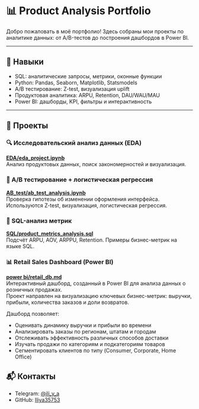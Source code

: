 # 📊 Product Analysis Portfolio

Добро пожаловать в моё портфолио! Здесь собраны мои проекты по аналитике данных: от A/B-тестов до построения дашбордов в Power BI.

---

## 🧠 Навыки

- SQL: аналитические запросы, метрики, оконные функции
- Python: Pandas, Seaborn, Matplotlib, Statsmodels
- A/B тестирование: Z-test, визуализация uplift
- Продуктовая аналитика: ARPU, Retention, DAU/WAU/MAU
- Power BI: дашборды, KPI, фильтры и интерактивность

---

## 📁 Проекты

### 🔍 Исследовательский анализ данных (EDA)
**[EDA/eda_project.ipynb](EDA/main.ipynb)**  
Анализ продуктовых данных, поиск закономерностей и визуализация.

### 🧪 A/B тестирование + логистическая регрессия
**[AB_test/ab_test_analysis.ipynb](AB%20test/main.ipynb)**  
Проверка гипотезы об изменении оформления интерфейса. Используются Z-test, визуализация, логистическая регрессия.

### 🧮 SQL-анализ метрик
**[SQL/product_metrics_analysis.sql](SQL/product_metrics_analysis.sql)**  
Подсчёт ARPU, AOV, ARPPU, Retention. Примеры бизнес-метрик на языке SQL.

### 📊 Retail Sales Dashboard (Power BI)
**[power bi/retail_db.md](power%20bi/retail_dashboard/retail_db.md)** <br>
Интерактивный дашборд, созданный в Power BI для анализа данных о розничных продажах.  
Проект направлен на визуализацию ключевых бизнес-метрик: выручки, прибыли, количества заказов и доли возвратов.

Дашборд позволяет:
- Оценивать динамику выручки и прибыли во времени
- Анализировать заказы по регионам, штатам и городам
- Отслеживать эффективность различных способов доставки
- Изучать продажи по категориям и подкатегориям товаров
- Сегментировать клиентов по типу (Consumer, Corporate, Home Office)



## 📬 Контакты

- Telegram: [@ili_y_a](https://t.me/ili_y_a)
- GitHub: [Iliya35753](https://github.com/Iliya35753)
